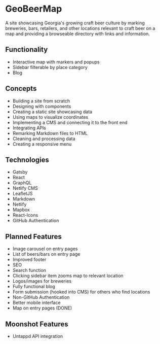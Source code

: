 # GeoBeerMap

A site showcasing Georgia's growing craft beer culture by marking breweries, bars, retailers, and other locations relevant to craft beer on a map and providing a browseable directory with links and information.

## Functionality

- Interactive map with markers and popups
- Sidebar filterable by place category
- Blog

## Concepts

- Building a site from scratch
- Designing with components
- Creating a static site showcasing data
- Using maps to visualize coordinates
- Implementing a CMS and connecting it to the front end
- Integrating APIs
- Remarking Markdown files to HTML
- Cleaning and processing data
- Creating a responsive menu

## Technologies

- Gatsby
- React
- GraphQL
- Netlify CMS
- LeafletJS
- Markdown
- Netlify
- Mapbox
- React-Icons
- GitHub Authentication

## Planned Features

- Image carousel on entry pages
- List of beers/bars on entry page
- Improved footer
- SEO
- Search function
- Clicking sidebar item zooms map to relevant location
- Logos/images for breweries
- Fully functional blog
- Form submission (hooked into CMS) for others who find locations
- Non-GitHub Authentication
- Better mobile interface
- Map on entry pages (DONE)

## Moonshot Features

- Untappd API integration
